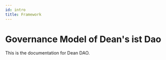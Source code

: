 ```yaml
---
id: intro
title: Framework
---
```


# Governance Model of Dean's ist Dao

This is the documentation for Dean DAO.
